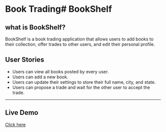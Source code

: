 # Book Trading# BookShelf

## what is BookShelf?

BookShelf is a book trading application that allows users to add books to their collection, offer trades to other users, and edit their personal profile.

## User Stories

* Users can view all books posted by every user.
* Users can add a new book.
* Users can update their settings to store their full name, city, and state.
* Users can propose a trade and wait for the other user to accept the trade.
----
## Live Demo
[Click here](https://bookshelfbysok.herokuapp.com/)
